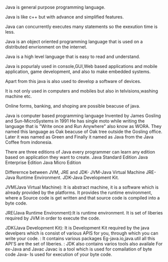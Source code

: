 Java is general purpose programming language.

Java is like c++ but with advance and simplified features.

Java can concurrently executes many statements so the exexution time is less.

Java is an object oriented programming language that is used on a distributed envrionment on the internet.

Java is a high level language that is easy to read and understand.

Java is popurlaly used in console,GUI,Web based applications and mobile application, game development, and also to make embedded systems.

Apart from this java is also used to develop a software of devices.

It is not only used in computers and mobiles but also in telvisions,washing machine etc.

Online forms, banking, and shoping are possible beacuse of java.

Java is computer based programming language Invented by James Gosling and Sun-MicroSystems in 1991
He has single moto while writing the language that is "Write once and Run Anywhere" also know as WORA.
They named this language as Oak beacuse of Oak tree outside the Gosling office.
Later it was named as Green and Finally it named as Java from the Java Coffee from indonesia.

There are three editions of Java every programmer can learn any edition based on application they want to create.
Java Standard Edition
Java Enterprise Edition
Java Micro Edition



Differernce between JVM, JRE and JDK-
JVM-Java Virtual Machine
JRE-Java Runtime Environment.
JDK-Java Development Kit.

JVM(Java Virtual Machine): It is abstract machine, it is a software which is already provided by the platforms.
                           It provides the runtime environment, where a Source code is get written and that source code is compiled into a byte code.
                           
JRE(Java Runtime Environment):It is runtime environment.
                              It is set of liberies required by JVM in order to execute the code.
                             
JDK(Java Development Kit): It is Development Kit required by the java develpers which is consist of various APIS for you, through which you can write your code.
                         : It contains various packages Eg-java.io,java.util all this API'S are the set of liberies.
                         : JDK also contains  varios tools also availale
                           For ex-Java and Javac
                             Javac is a tool which is used for comailation  of byte code
                             Java- Is used for execution of your byte code.
                             
   
                             
                             
                              
